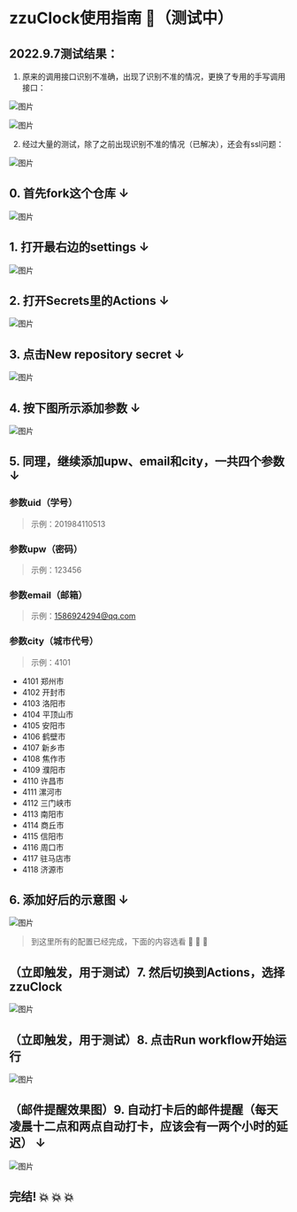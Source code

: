 # zzuClock使用指南 :mega:（测试中）

## 2022.9.7测试结果：

1. 原来的调用接口识别不准确，出现了识别不准的情况，更换了专用的手写调用接口：

![图片](https://user-images.githubusercontent.com/59247205/189002498-c5da0108-bc38-48fa-857b-dfc4ee1b223c.png)

![图片](https://user-images.githubusercontent.com/59247205/189002466-0a18f7a2-b71d-47aa-9a3e-c1cc037f7099.png)

2. 经过大量的测试，除了之前出现识别不准的情况（已解决），还会有ssl问题：

![图片](https://user-images.githubusercontent.com/59247205/189003503-23974747-de04-4d6e-a844-e54d5536d6aa.png)

## 0. 首先fork这个仓库 ↓

![图片](https://user-images.githubusercontent.com/59247205/188881805-fbfe06ff-e014-459b-9c38-e10dcb50e638.png)

## 1. 打开最右边的settings ↓

![图片](https://user-images.githubusercontent.com/59247205/188884799-ad763d53-180d-4d7b-ba70-fd0027cc474b.png)

## 2. 打开Secrets里的Actions ↓

![图片](https://user-images.githubusercontent.com/59247205/188790740-f21c7635-7863-4b55-a0a9-1a730a296c5b.png)

## 3. 点击New repository secret ↓

![图片](https://user-images.githubusercontent.com/59247205/188791007-9444de52-9b6e-40bb-ac10-2095b4bc0982.png)

## 4. 按下图所示添加参数 ↓

![图片](https://user-images.githubusercontent.com/59247205/188791770-6c7457af-b2a4-4c6b-8834-f862c3e9482e.png)

## 5. 同理，继续添加upw、email和city，一共四个参数 ↓

### 参数uid（学号）
> 示例：201984110513
### 参数upw（密码）
> 示例：123456
### 参数email（邮箱）
> 示例：1586924294@qq.com
### 参数city（城市代号）
> 示例：4101
- 4101 郑州市
- 4102 开封市
- 4103 洛阳市
- 4104 平顶山市
- 4105 安阳市
- 4106 鹤壁市
- 4107 新乡市
- 4108 焦作市
- 4109 濮阳市
- 4110 许昌市
- 4111 漯河市
- 4112 三门峡市
- 4113 南阳市
- 4114 商丘市
- 4115 信阳市
- 4116 周口市
- 4117 驻马店市
- 4118 济源市

## 6. 添加好后的示意图 ↓

![图片](https://user-images.githubusercontent.com/59247205/188792145-04bc7822-a4e2-46eb-b389-9840d5b4ad43.png)

> 到这里所有的配置已经完成，下面的内容选看 :tada: :tada: :tada:

## （立即触发，用于测试）7. 然后切换到Actions，选择zzuClock

![图片](https://user-images.githubusercontent.com/59247205/188794178-780c4315-3b4e-4818-a6d8-b6f50723cc12.png)

## （立即触发，用于测试）8. 点击Run workflow开始运行

![图片](https://user-images.githubusercontent.com/59247205/188794383-fb3d695c-feb4-4cde-9441-f2862a828310.png)

## （邮件提醒效果图）9. 自动打卡后的邮件提醒（每天凌晨十二点和两点自动打卡，应该会有一两个小时的延迟） ↓

![图片](https://user-images.githubusercontent.com/59247205/188823438-e895ef67-05f1-4023-895e-e8430139f4da.png)

## 完结! :boom: :boom: :boom:
